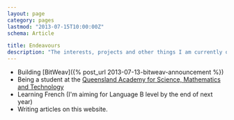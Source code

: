```yaml
---
layout: page
category: pages
lastmod: "2013-07-15T10:00:00Z"
schema: Article

title: Endeavours
description: "The interests, projects and other things I am currently occupied with."
---
```

* Building [BitWeav]({% post_url 2013-07-13-bitweav-announcement %})
* Being a student at the [Queensland Academy for Science, Mathematics and Technology](http://qasmt.eq.edu.au/)
* Learning French (I'm aiming for Language B level by the end of next year)
* Writing articles on this website.
